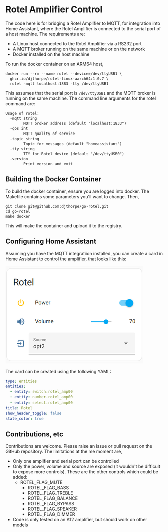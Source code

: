 # Rotel Amplifier Control

The code here is for bridging a Rotel Amplifier to MQTT, for integration into Home Assistant,
where the Rotel Amplifier is connected to the serial port of a host machine. The requirements
are:

  * A Linux host connected to the Rotel Amplifier via a RS232 port
  * A MQTT broker running on the same machine or on the network
  * Docker installed on the host machine

To run the docker container on an ARM64 host,

```
docker run --rm --name rotel --device=/dev/ttyUSB1 \
  ghcr.io/djthorpe/rotel-linux-aarch64:1.0.7 \
  rotel -mqtt localhost:1883 -tty /dev/ttyUSB1
```

This assumes that the serial port is `/dev/ttyUSB1` and the MQTT broker is running on the same
machine. The command line arguments for the rotel command are:

```
Usage of rotel:
  -mqtt string
    	MQTT broker address (default "localhost:1833")
  -qos int
    	MQTT quality of service
  -topic string
    	Topic for messages (default "homeassistant")
  -tty string
    	TTY for Rotel device (default "/dev/ttyUSB0")
  -version
    	Print version and exit
```

## Building the Docker Container

To build the docker container, ensure you are logged into docker. The Makefile
contains some parameters you'll want to change. Then,

```
git clone git@github.com:djthorpe/go-rotel.git
cd go-rotel
make docker
```

This will make the container and upload it to the registry.

## Configuring Home Assistant

Assuming you have the MQTT integratiion installed, you can create a card in Home Assistant to control the amplifier, that looks like this:

![Home Assistant Card](etc/screenshot.png)

The card can be created using the following YAML:

```yaml
type: entities
entities:
  - entity: switch.rotel_amp00
  - entity: number.rotel_amp00
  - entity: select.rotel_amp00
title: Rotel
show_header_toggle: false
state_color: true
```

## Contributions, etc

Contributions are welcome. Please raise an issue or pull request on the GitHub repository. The limitations at the me moment are,

  * Only one amplifier and serial port can be controlled
  * Only the power, volume and source are exposed (it wouldn't be difficult to expose   more controls). These are the other controls which could be added:
    * ROTEL_FLAG_MUTE
	  * ROTEL_FLAG_BASS
	  * ROTEL_FLAG_TREBLE
	  * ROTEL_FLAG_BALANCE
	  * ROTEL_FLAG_BYPASS
	  * ROTEL_FLAG_SPEAKER
	  * ROTEL_FLAG_DIMMER
  * Code is only tested on an A12 amplifier, but should work on other models
